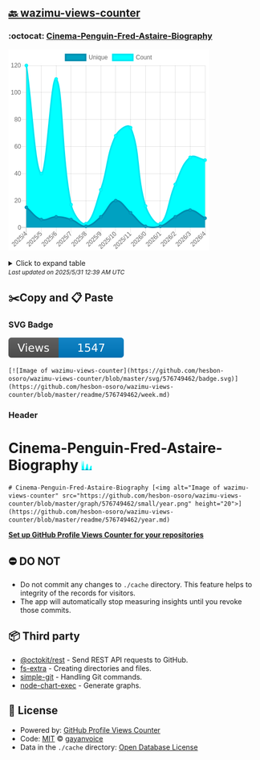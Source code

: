 ## [🔙 wazimu-views-counter](https://github.com/hesbon-osoro/wazimu-views-counter)

### :octocat: [Cinema-Penguin-Fred-Astaire-Biography](https://github.com/hesbon-osoro/Cinema-Penguin-Fred-Astaire-Biography)
![Image of wazimu-views-counter](https://github.com/hesbon-osoro/wazimu-views-counter/blob/master/graph/576749462/large/year.png)

<details>
	<summary>Click to expand table</summary>
	<h2>:calendar: Year Page Views Table</h2>
<table>
	<tr>
		<th>
			Last Updated
		</th>
		<th>
			Unique
		</th>
		<th>
			Count
		</th>
	</tr>
	<tr>
		<td>
			<code>2025/5/1</code>
		</td>
		<td>
			<code>7</code>
		</td>
		<td>
			<code>50</code>
		</td>
	</tr>
	<tr>
		<td>
			<code>2025/4/1</code>
		</td>
		<td>
			<code>13</code>
		</td>
		<td>
			<code>52</code>
		</td>
	</tr>
	<tr>
		<td>
			<code>2025/3/1</code>
		</td>
		<td>
			<code>8</code>
		</td>
		<td>
			<code>32</code>
		</td>
	</tr>
	<tr>
		<td>
			<code>2025/2/1</code>
		</td>
		<td>
			<code>1</code>
		</td>
		<td>
			<code>3</code>
		</td>
	</tr>
	<tr>
		<td>
			<code>2025/1/1</code>
		</td>
		<td>
			<code>1</code>
		</td>
		<td>
			<code>16</code>
		</td>
	</tr>
	<tr>
		<td>
			<code>2024/12/1</code>
		</td>
		<td>
			<code>11</code>
		</td>
		<td>
			<code>74</code>
		</td>
	</tr>
	<tr>
		<td>
			<code>2024/11/1</code>
		</td>
		<td>
			<code>20</code>
		</td>
		<td>
			<code>68</code>
		</td>
	</tr>
	<tr>
		<td>
			<code>2024/10/1</code>
		</td>
		<td>
			<code>8</code>
		</td>
		<td>
			<code>28</code>
		</td>
	</tr>
	<tr>
		<td>
			<code>2024/9/1</code>
		</td>
		<td>
			<code>1</code>
		</td>
		<td>
			<code>3</code>
		</td>
	</tr>
	<tr>
		<td>
			<code>2024/8/1</code>
		</td>
		<td>
			<code>6</code>
		</td>
		<td>
			<code>17</code>
		</td>
	</tr>
	<tr>
		<td>
			<code>2024/7/1</code>
		</td>
		<td>
			<code>8</code>
		</td>
		<td>
			<code>110</code>
		</td>
	</tr>
	<tr>
		<td>
			<code>2024/6/1</code>
		</td>
		<td>
			<code>6</code>
		</td>
		<td>
			<code>40</code>
		</td>
	</tr>
	<tr>
		<td>
			<code>2024/5/1</code>
		</td>
		<td>
			<code>15</code>
		</td>
		<td>
			<code>120</code>
		</td>
	</tr>
</table>

</details>
<small><i>Last updated on 2025/5/31 12:39 AM UTC</i></small>

## ✂️Copy and 📋 Paste
### SVG Badge
[![Image of wazimu-views-counter](https://github.com/hesbon-osoro/wazimu-views-counter/blob/master/svg/576749462/badge.svg)](https://github.com/hesbon-osoro/wazimu-views-counter/blob/master/readme/576749462/week.md)
```readme
[![Image of wazimu-views-counter](https://github.com/hesbon-osoro/wazimu-views-counter/blob/master/svg/576749462/badge.svg)](https://github.com/hesbon-osoro/wazimu-views-counter/blob/master/readme/576749462/week.md)
```
### Header
# Cinema-Penguin-Fred-Astaire-Biography [<img alt="Image of wazimu-views-counter" src="https://github.com/hesbon-osoro/wazimu-views-counter/blob/master/graph/576749462/small/year.png" height="20">](https://github.com/hesbon-osoro/wazimu-views-counter/blob/master/readme/576749462/year.md)
```readme
# Cinema-Penguin-Fred-Astaire-Biography [<img alt="Image of wazimu-views-counter" src="https://github.com/hesbon-osoro/wazimu-views-counter/blob/master/graph/576749462/small/year.png" height="20">](https://github.com/hesbon-osoro/wazimu-views-counter/blob/master/readme/576749462/year.md)
```
[**Set up GitHub Profile Views Counter for your repositories**](https://github.com/gayanvoice/github-profile-views-counter)
## ⛔ DO NOT
- Do not commit any changes to `./cache` directory. This feature helps to integrity of the records for visitors.
- The app will automatically stop measuring insights until you revoke those commits.
## 📦 Third party

- [@octokit/rest](https://www.npmjs.com/package/@octokit/rest) - Send REST API requests to GitHub.
- [fs-extra](https://www.npmjs.com/package/fs-extra) - Creating directories and files.
- [simple-git](https://www.npmjs.com/package/simple-git) - Handling Git commands.
- [node-chart-exec](https://www.npmjs.com/package/node-chart-exec) - Generate graphs.
## 📄 License
- Powered by: [GitHub Profile Views Counter](https://github.com/gayanvoice/github-profile-views-counter)
- Code: [MIT](./LICENSE) © [gayanvoice](https://github.com/gayanvoice/github-profile-views-counter)
- Data in the `./cache` directory: [Open Database License](https://opendatacommons.org/licenses/odbl/1-0/)